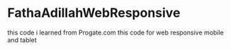# FathaAdillahWebResponsive
this code i learned from Progate.com
this code for web responsive mobile and tablet
